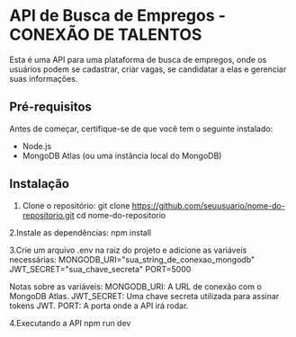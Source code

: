 # API de Busca de Empregos - CONEXÃO DE TALENTOS

Esta é uma API para uma plataforma de busca de empregos, onde os usuários podem se cadastrar, criar vagas, se candidatar a elas e gerenciar suas informações.

## Pré-requisitos

Antes de começar, certifique-se de que você tem o seguinte instalado:

- Node.js
- MongoDB Atlas (ou uma instância local do MongoDB)

## Instalação

1. Clone o repositório:
   git clone https://github.com/seuusuario/nome-do-repositorio.git
   cd nome-do-repositorio

2.Instale as dependências:
  npm install

3.Crie um arquivo .env na raiz do projeto e adicione as variáveis necessárias:
  MONGODB_URI="sua_string_de_conexao_mongodb"
  JWT_SECRET="sua_chave_secreta"
  PORT=5000
  
Notas sobre as variáveis:
MONGODB_URI: A URL de conexão com o MongoDB Atlas.
JWT_SECRET: Uma chave secreta utilizada para assinar tokens JWT.
PORT: A porta onde a API irá rodar.

4.Executando a API
  npm run dev

